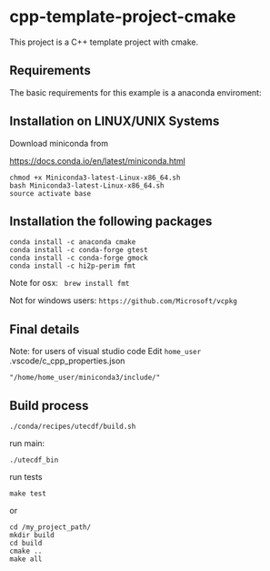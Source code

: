 cpp-template-project-cmake
==========================
This project is a C++ template project with cmake.



Requirements
-------------
The basic requirements for this example is a anaconda enviroment:


## Installation on LINUX/UNIX Systems

Download miniconda from

https://docs.conda.io/en/latest/miniconda.html

```
chmod +x Miniconda3-latest-Linux-x86_64.sh
bash Miniconda3-latest-Linux-x86_64.sh
source activate base
```

## Installation the following packages

```
conda install -c anaconda cmake
conda install -c conda-forge gtest
conda install -c conda-forge gmock
conda install -c hi2p-perim fmt
```

Note for osx:
` brew install fmt`

Not for windows users:
`https://github.com/Microsoft/vcpkg`

## Final details

Note: for users of visual studio code
Edit `home_user` .vscode/c_cpp_properties.json
```
"/home/home_user/miniconda3/include/"
```

Build process
-------------
```
./conda/recipes/utecdf/build.sh
```

run main:
```
./utecdf_bin
```

run tests
```
make test
```

or 

```
cd /my_project_path/
mkdir build
cd build
cmake ..
make all
```

